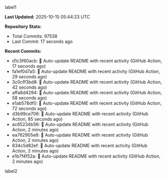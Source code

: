 
label1 
<!-- ACTIVITY_START -->
**Last Updated:** 2025-10-15 05:44:23 UTC

**Repository Stats:**
- Total Commits: 97538
- Last Commit: 17 seconds ago

**Recent Commits:**
- d1c3f60acb: 🤖 Auto-update README with recent activity (GitHub Action, 17 seconds ago)
- fa1ef0d7a5: 🤖 Auto-update README with recent activity (GitHub Action, 29 seconds ago)
- 3c0cff3bd8: 🤖 Auto-update README with recent activity (GitHub Action, 42 seconds ago)
- affa8d4294: 🤖 Auto-update README with recent activity (GitHub Action, 58 seconds ago)
- e1ab578df0: 🤖 Auto-update README with recent activity (GitHub Action, 72 seconds ago)
- d3b99ce706: 🤖 Auto-update README with recent activity (GitHub Action, 85 seconds ago)
- ac65234b56: 🤖 Auto-update README with recent activity (GitHub Action, 2 minutes ago)
- ea762905e8: 🤖 Auto-update README with recent activity (GitHub Action, 2 minutes ago)
- 834c5d82ef: 🤖 Auto-update README with recent activity (GitHub Action, 2 minutes ago)
- e1b7f4f52a: 🤖 Auto-update README with recent activity (GitHub Action, 2 minutes ago)
<!-- ACTIVITY_END -->

label2
